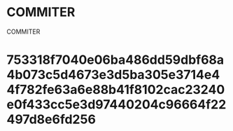 # COMMITER
COMMITER






# 753318f7040e06ba486dd59dbf68a4b073c5d4673e3d5ba305e3714e44f782fe63a6e88b41f8102cac23240e0f433cc5e3d97440204c96664f22497d8e6fd256
